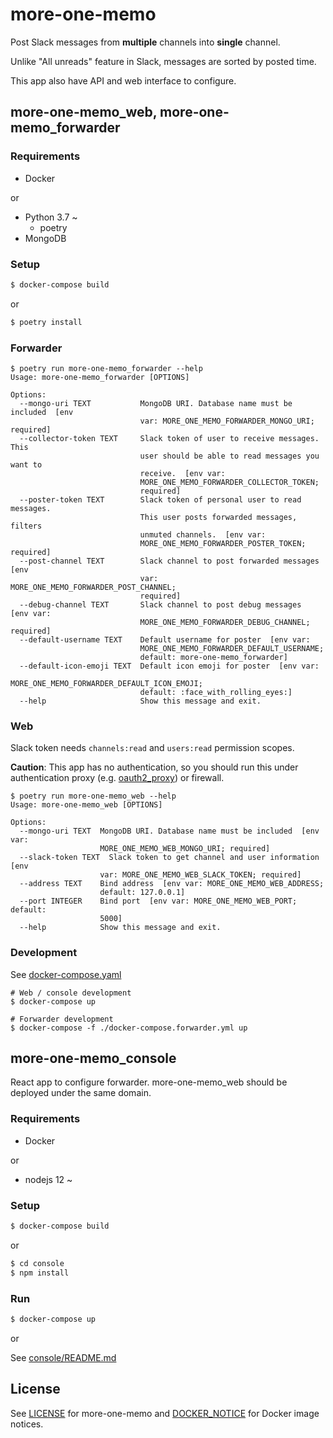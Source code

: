 # more-one-memo

Post Slack messages from **multiple** channels into **single** channel.

Unlike "All unreads" feature in Slack, messages are sorted by posted time.

This app also have API and web interface to configure.

## more-one-memo\_web, more-one-memo\_forwarder

### Requirements

- Docker

or

- Python 3.7 ~
  - poetry
- MongoDB

### Setup

```bash
$ docker-compose build
```

or

```bash
$ poetry install
```

### Forwarder

```
$ poetry run more-one-memo_forwarder --help
Usage: more-one-memo_forwarder [OPTIONS]

Options:
  --mongo-uri TEXT           MongoDB URI. Database name must be included  [env
                             var: MORE_ONE_MEMO_FORWARDER_MONGO_URI; required]
  --collector-token TEXT     Slack token of user to receive messages. This
                             user should be able to read messages you want to
                             receive.  [env var:
                             MORE_ONE_MEMO_FORWARDER_COLLECTOR_TOKEN;
                             required]
  --poster-token TEXT        Slack token of personal user to read messages.
                             This user posts forwarded messages, filters
                             unmuted channels.  [env var:
                             MORE_ONE_MEMO_FORWARDER_POSTER_TOKEN; required]
  --post-channel TEXT        Slack channel to post forwarded messages  [env
                             var: MORE_ONE_MEMO_FORWARDER_POST_CHANNEL;
                             required]
  --debug-channel TEXT       Slack channel to post debug messages  [env var:
                             MORE_ONE_MEMO_FORWARDER_DEBUG_CHANNEL; required]
  --default-username TEXT    Default username for poster  [env var:
                             MORE_ONE_MEMO_FORWARDER_DEFAULT_USERNAME;
                             default: more-one-memo_forwarder]
  --default-icon-emoji TEXT  Default icon emoji for poster  [env var:
                             MORE_ONE_MEMO_FORWARDER_DEFAULT_ICON_EMOJI;
                             default: :face_with_rolling_eyes:]
  --help                     Show this message and exit.
```

### Web

Slack token needs `channels:read` and `users:read` permission scopes.

**Caution**: This app has no authentication, so you should run this under authentication proxy (e.g. [oauth2_proxy](https://github.com/pusher/oauth2_proxy)) or firewall.

```
$ poetry run more-one-memo_web --help
Usage: more-one-memo_web [OPTIONS]

Options:
  --mongo-uri TEXT  MongoDB URI. Database name must be included  [env var:
                    MORE_ONE_MEMO_WEB_MONGO_URI; required]
  --slack-token TEXT  Slack token to get channel and user information  [env
                    var: MORE_ONE_MEMO_WEB_SLACK_TOKEN; required]
  --address TEXT    Bind address  [env var: MORE_ONE_MEMO_WEB_ADDRESS;
                    default: 127.0.0.1]
  --port INTEGER    Bind port  [env var: MORE_ONE_MEMO_WEB_PORT; default:
                    5000]
  --help            Show this message and exit.
```

### Development

See [docker-compose.yaml](./docker-compose.yaml)

```console
# Web / console development
$ docker-compose up
```

```console
# Forwarder development
$ docker-compose -f ./docker-compose.forwarder.yml up
```

## more-one-memo\_console

React app to configure forwarder. more-one-memo_web should be deployed under the same domain.

### Requirements

- Docker

or

- nodejs 12 ~

### Setup

```bash
$ docker-compose build
```

or

```bash
$ cd console
$ npm install
```

### Run

```bash
$ docker-compose up
```

or

See [console/README.md](./console/README.md)

## License

See [LICENSE](./LICENSE) for more-one-memo and [DOCKER_NOTICE](https://github.com/nonylene/more-one-memo/blob/master/DOCKER_NOTICE) for Docker image notices.
